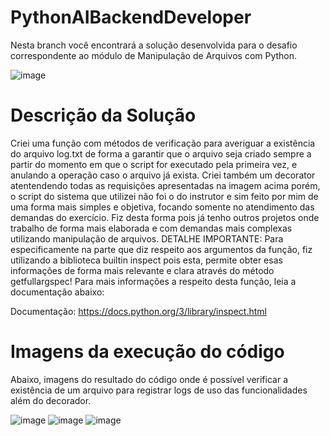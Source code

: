 # PythonAIBackendDeveloper
Nesta branch você encontrará a solução desenvolvida para o desafio correspondente ao módulo de Manipulação de Arquivos
com Python.


![image](https://github.com/FelRFDev/PythonAIBackendDeveloper/assets/89205473/d5e98cd0-1d14-4a00-9a0c-b292443442e5)


# Descrição da Solução
Criei uma função com métodos de verificação para averiguar a existência do arquivo log.txt de forma a garantir que o arquivo
seja criado sempre a partir do momento em que o script for executado pela primeira vez, e anulando a operação caso o arquivo já exista.
Criei também um decorator atentendendo todas as requisições apresentadas na imagem acima porém, o script do sistema que utilizei não foi o do
instrutor e sim feito por mim de uma forma mais simples e objetiva, focando somente no atendimento das demandas do exercício.
Fiz desta forma pois já tenho outros projetos onde trabalho de forma mais elaborada e com demandas mais complexas utilizando manipulação
de arquivos. DETALHE IMPORTANTE: Para especificamente na parte que diz respeito aos argumentos da função, fiz utilizando a biblioteca builtin
inspect pois esta, permite obter esas informações de forma mais relevante e clara através do método getfullargspec! Para mais informações a respeito
desta função, leia a documentação abaixo:

Documentação: https://docs.python.org/3/library/inspect.html


# Imagens da execução do código
Abaixo, imagens do resultado do código onde é possível verificar a existência de um arquivo para registrar logs de uso das funcionalidades
além do decorador.


![image](https://github.com/FelRFDev/PythonAIBackendDeveloper/assets/89205473/ed9387cb-781f-4277-a147-d783a30cf355)
![image](https://github.com/FelRFDev/PythonAIBackendDeveloper/assets/89205473/cd81723f-3075-42f4-8145-7901b5b2234e)
![image](https://github.com/FelRFDev/PythonAIBackendDeveloper/assets/89205473/963c8eaf-9d69-4bee-ac30-cf4f0392557a)
